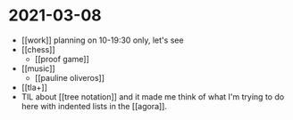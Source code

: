 # 2021-03-08

- [[work]] planning on 10-19:30 only, let's see
- [[chess]]
  - [[proof game]]
- [[music]]
  - [[pauline oliveros]]
- [[tla+]]
- TIL about [[tree notation]] and it made me think of what I'm trying to do here with indented lists in the [[agora]].

